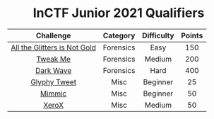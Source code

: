 <div align = "center">
  
# InCTF Junior 2021 Qualifiers

| Challenge    | Category | Difficulty |  Points |
| :---:       |    :----:   |    :---:      |  :---:    |
| [All the Glitters is Not Gold](https://github.com/a3X3k/InCTF/tree/main/InCTF%20Junior%202021/Qualifiers/Forensics/All%20the%20Glitters%20is%20not%20Gold) |  Forensics | Easy | 150 |
| [Tweak Me](https://github.com/a3X3k/InCTF/tree/main/InCTF%20Junior%202021/Qualifiers/Forensics/Tweak%20Me) |  Forensics | Medium | 200 |
| [Dark Wave](https://github.com/a3X3k/InCTF/tree/main/InCTF%20Junior%202021/Qualifiers/Forensics/Dark%20Wave) |  Forensics | Hard | 400 |
| [Glyphy Tweet](https://github.com/a3X3k/InCTF/tree/main/InCTF%20Junior%202021/Qualifiers/Misc/Glyphy%20Tweet) |  Misc | Beginner | 25 |
| [Mimmic](https://github.com/a3X3k/InCTF/tree/main/InCTF%20Junior%202021/Qualifiers/Misc/Mimmic) |  Misc | Beginner | 50 |
| [XeroX](https://github.com/a3X3k/InCTF/tree/main/InCTF%20Junior%202021/Qualifiers/Misc/XeroX) |  Misc | Medium | 50 |

</div>

